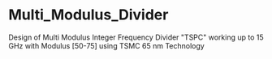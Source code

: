 # Multi_Modulus_Divider
Design of Multi Modulus Integer Frequency Divider "TSPC" working up to 15 GHz with Modulus [50-75] using TSMC 65 nm Technology
